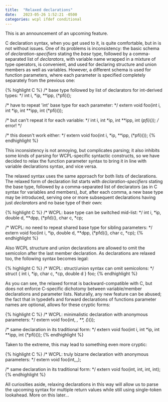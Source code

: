 ```yaml
---
title:  "Relaxed declarations"
date:   2023-05-26 1:52:21 -0500
categories: wcpl ifdef conditional
---
```


This is an announcement of an upcoming feature.

<!--more-->

C declaration syntax, when you get used to it, is quite comfortable, but
in is not without issues. One of its problems is inconsistency: the basic schema 
of *declaration-specifiers* stating the *base* type, followed by a comma-separated 
list of *declarators*, with variable name wrapped in a mixture of type operators, 
is convenient, and used for declaring structure and union members as well as variables.
However, a different schema is used for function parameters, where each parameter is 
specified completely separately from the previous one:

{% highlight C %}
/* base type followed by list of declarators for int-derived types: */
int i, *ip, **ipp, (*pfi)();

/* have to repeat 'int' base type for each parameter: */
extern void foo(int i, int *ip, int **ipp, int (*pfi)()); 

/* but can't repeat it for each variable: */
int i, int *ip, int **ipp, int (*pfi)()); /* error! */

/* this doesn't work either: */
extern void foo(int i, *ip, **ipp, (*pfi)()); 
{% endhighlight %}

This inconsistency is not annoying, but complicates parsing; it also inhibits
some kinds of parsing for WCPL-specific syntactic constructs, so we have decided 
to relax the function parameter syntax to bring it in line with variable 
declarations syntax, and vice versa.

The relaxed syntax uses the same approach for both lists of declarations. The
relaxed form of declaration list starts with *declaration-specifiers* stating 
the base type, followed by a comma-separated list of declarators (as in
C syntax for variables and members), *but*, after each comma, a new base 
type may be introduced, serving one or more subsequent declarations having 
just *declarators* and no base type of their own:

{% highlight C %}
/* WCPL: base type can be switched mid-list: */
int i, *ip, double d, **dpp, (*pfd)(), char c, *cp;

/* WCPL: no need to repeat shared base type for sibling parameters: */
extern void foo(int i, *ip, double d, **dpp, (*pfd)(), char c, *cp); 
{% endhighlight %}

Also WCPL structure and union declarations are allowed to omit the semicolon
after the last member declaration. As declarations are relaxed too, the following
syntax becomes legal:

{% highlight C %}
/* WCPL: struct/union syntax can omit semicolons: */
struct { int i, *ip, char c, *cp, double d } foo;
{% endhighlight %}

As you can see, the relaxed format is backward-compatible with C, but does
not enforce C-specific dichotomy between variable/member declarations and 
parameter lists. Naturally, any new feature can be abused; the fact that
in typedefs and forward declarations of functions parameter names are
optional, allows for these cryptic forms:

{% highlight C %}
/* WCPL: minimalistic declaration with anonymous parameters: */
extern void foo(int, *, **, (*)()); 

/* same declaration in its traditional form: */
extern void foo(int i, int *ip, int **ipp, int (*pfi)()); 
{% endhighlight %}

Taken to the extreme, this may lead to something even more cryptic:

{% highlight C %}
/* WCPL: truly bizarre declaration with anonymous parameters: */
extern void foo(int,,,); 

/* same declaration in its traditional form: */
extern void foo(int, int, int, int); 
{% endhighlight %}

All curiosities aside, relaxing declarations in this way will allow
us to parse the upcoming syntax for multiple return values while still
using single-token lookahead. More on this later...
